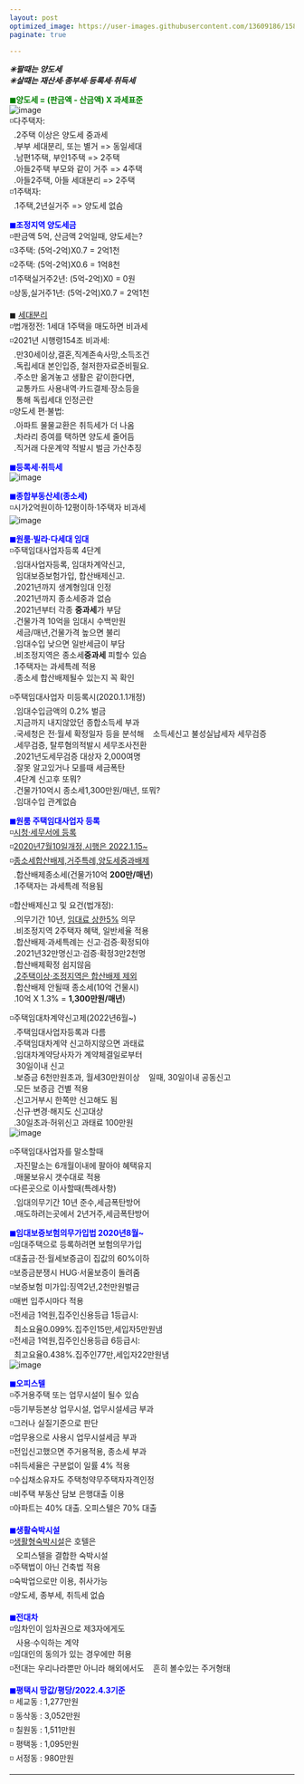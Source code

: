 ```yaml
---
layout: post
optimized_image: https://user-images.githubusercontent.com/13609186/158834851-5c5d7736-001b-448d-8bb6-eb99f2f16233.jpg
paginate: true

---
```

***✳팔때는 양도세***<br>
***✳살때는 재산세·종부세·등록세·취득세***<br>

<span style="color:green">**◼양도세 = (판금액 - 산금액) X 과세표준**</span><br>
![image](https://thumb.mt.co.kr/06/2021/05/2021051314510663694_1.jpg/dims/optimize/) <br>
◽다주택자: <br>
&nbsp; .2주택 이상은 양도세 중과세 <br>
&nbsp; .부부 세대분리, 또는 별거 => 동일세대 <br>
&nbsp; .남편1주택, 부인1주택 => 2주택 <br>
&nbsp; .아들2주택 부모와 같이 거주 => 4주택 <br>
&nbsp; .아들2주택, 아들 세대분리 => 2주택 <br>
◽1주택자: <br>
&nbsp; .1주택,2년실거주 => 양도세 없슴<br>

<span style="color:blue">**◼조정지역 양도세금**</span> <br>
◽판금액 5억, 산금액 2억일때, 양도세는? <br>
◽3주택: (5억-2억)X0.7 = 2억1천 <br>
◽2주택: (5억-2억)X0.6 = 1억8천 <br>
◽1주택실거주2년: (5억-2억)X0 =  0원 <br>
◽상동,실거주1년: (5억-2억)X0.7 = 2억1천 <br>

◼ [세대분리](https://www.mylawstory.com/3475/)<br>
◽법개정전: 1세대 1주택을 매도하면 비과세<br>
◽2021년 시행령154조 비과세:<br>
&nbsp; .만30세이상,결혼,직계존속사망,소득조건<br>
&nbsp; .독립세대 본인입증, 철저한자료준비필요.<br>
&nbsp; .주소만 옮겨놓고 생활은 같이한다면, <br>
&nbsp;&nbsp;&nbsp;교통카드 사용내역·카드결제·장소등을<br>
&nbsp;&nbsp;&nbsp;통해 독립세대 인정곤란<br>
◽양도세 편·불법:<br>
&nbsp; .아파트 물물교환은 취득세가 더 나옴<br>
&nbsp; .차라리 증여를 택하면 양도세 줄어듬<br>
&nbsp; .직거래 다운계약 적발시 벌금 가산추징<br>

<span style="color:blue">**◼등록세·취득세**</span><br>
![image](https://t1.daumcdn.net/cfile/blog/2211B6395891DCA237)<br>

<span style="color:blue">**◼종합부동산세(종소세)**</span><br>
◽시가2억원이하·12평이하·1주택자 비과세<br>
![image](http://cdn.bizwatch.co.kr/news/photo/2019/01/24/0e367ee0334549d9740249280791160d112724.jpg)<br>

<span style="color:blue">**◼원룸·빌라·다세대 임대**</span><br>
◽주택임대사업자등록 4단계<br>
&nbsp; .임대사업자등록, 임대차계약신고,<br>
&nbsp;&nbsp;&nbsp;임대보증보험가입, 합산배제신고.<br>
&nbsp; .2021년까지 생계형임대 인정<br>
&nbsp; .2021년까지 종소세중과 없슴<br>
&nbsp; .2021년부터 각종 **중과세**가 부담<br>
&nbsp; .건물가격 10억을 임대시 수백만원<br>
&nbsp;&nbsp;&nbsp;세금/매년,건물가격 높으면 불리<br>
&nbsp; .임대수입 낮으면 일반세금이 부담<br>
&nbsp; .비조정지역은 종소세**중과세** 피할수 있슴<br>
&nbsp; .1주택자는 과세특례 적용<br>
&nbsp; .종소세 합산배제될수 있는지 꼭 확인<br>

◽주택임대사업자 미등록시(2020.1.1개정)<br>
&nbsp; .임대수입금액의 0.2% 벌금<br>
&nbsp; .지금까지 내지않았던 종합소득세 부과<br>
&nbsp; .국세청은 전·월세 확정일자 등을 분석해
&nbsp;&nbsp;&nbsp;소득세신고 불성실납세자 세무검증<br>
&nbsp; .세무검증, 탈루혐의적발시 세무조사전환<br>
&nbsp; .2021년도세무검증 대상자 2,000여명<br>
&nbsp; .잘못 알고있거나 모를때 세금폭탄<br>
&nbsp; .4단계 신고후 또뭐?<br>
&nbsp; .건물가10억시 종소세1,300만원/매년, 또뭐?<br>
&nbsp; .임대수입 관계없슴<br>

<span style="color:blue">**◼원룸 주택임대사업자 등록**</span><br>
◽[시청·세무서에 등록](https://easylaw.go.kr/CSP/CnpClsMain.laf?popMenu=ov&csmSeq=864&ccfNo=4&cciNo=1&cnpClsNo=1)<br>
◽[2020년7월10일개정,시행은 2022.1.15~](https://www.law.go.kr/LSW/LsiJoLinkP.do?docType=&lsNm=%EB%AF%BC%EA%B0%84%EC%9E%84%EB%8C%80%EC%A3%BC%ED%83%9D%EC%97%90+%EA%B4%80%ED%95%9C+%ED%8A%B9%EB%B3%84%EB%B2%95&joNo=&languageType=KO&paras=1#)<br>
◽[종소세합산배제,거주특례,양도세중과배제](https://www.yna.co.kr/view/AKR20200914076700002)<br>
&nbsp; .합산배제종소세(건물가10억 **200만/매년**)<br>
&nbsp; .1주택자는 과세특례 적용됨<br>

◽합산배제신고 및 요건(법개정): <br>
&nbsp; .의무기간 10년, [임대료 상한5%](https://www.mylawstory.com/660/) 의무<br>
&nbsp; .비조정지역 2주택자 혜택, 일반세율 적용<br>
&nbsp; .합산배제·과세특례는 신고·검증·확정되야<br>
&nbsp; .2021년32만명신고·검증·확정3만2천명<br>
&nbsp; .합산배제확정 쉽지않음<br>
&nbsp; [.2주택이상·조정지역은 합산배제 제외](https://www.yna.co.kr/view/AKR20190916074100002>)<br>
&nbsp; .합산배제 안될때 종소세(10억 건물시)<br>
&nbsp; .10억 X 1.3% = **1,300만원/매년**)<br>

◽주택임대차계약신고제(2022년6월~)<br>
&nbsp; .주택임대사업자등록과 다름<br>
&nbsp; .주택임대차계약 신고하지않으면 과태료<br>
&nbsp; .임대차계약당사자가 계약체결일로부터<br>
&nbsp;&nbsp;&nbsp;30일이내 신고<br>
&nbsp; .보증금 6천만원초과, 월세30만원이상
&nbsp;&nbsp;&nbsp;일때, 30일이내 공동신고<br> 
&nbsp; .모든 보증금 건별 적용<br> 
&nbsp; .신고거부시 한쪽만 신고해도 됨<br>
&nbsp; .신규·변경·해지도 신고대상<br>
&nbsp; .30일초과·허위신고 과태료 100만원<br>
![image](https://img1.daumcdn.net/thumb/R1280x0/?scode=mtistory2&fname=https%3A%2F%2Fblog.kakaocdn.net%2Fdn%2FHDmuw%2FbtqEtFXBeN6%2FqoY0kHGZKTBPITFmd3IBD0%2Fimg.png)<br>

◽주택임대사업자를 말소할때<br>
&nbsp; .자진말소는 6개월이내에 팔아야 혜택유지<br>
&nbsp; .매물보유시 갯수대로 적용<br>
◽다른곳으로 이사할때(특례사항)<br>
&nbsp; .임대의무기간 10년 준수,세금폭탄방어<br>
&nbsp; .매도하려는곳에서 2년거주,세금폭탄방어<br>

<span style="color:blue">**◼임대보증보험의무가입법 2020년8월~**</span><br>
◽임대주택으로 등록하려면 보험의무가입<br>
◽대출금·전·월세보증금이 집값의 60%이하<br>
◽보증금분쟁시 HUG·서울보증이 돌려줌<br>
◽보증보험 미가입:징역2년,2천만원벌금<br>
◽매번 입주시마다 적용<br>
◽전세금 1억원,집주인신용등급 1등급시:<br>
&nbsp; 최소요율0.099%.집주인15만,세입자5만원냄<br>
◽전세금 1억원,집주인신용등급 6등급시:<br>
&nbsp; 최고요율0.438%.집주인77만,세입자22만원냄<br>
![image](https://img.hankyung.com/photo/202008/01.23519684.1.jpg) <br>

<span style="color:blue">**◼오피스텔**</span><br>
◽주거용주택 또는 업무시설이 될수 있슴<br>
◽등기부등본상 업무시설, 업무시설세금 부과<br>
◽그러나 실질기준으로 판단<br>
◽업무용으로 사용시 업무시설세금 부과<br>
◽전입신고했으면 주거용적용, 종소세 부과<br>
◽취득세율은 구분없이 일률 4% 적용<br>
◽수십채소유자도 주택청약무주택자자격인정<br>
◽비주택 부동산 담보 은행대출 이용<br>
◽아파트는 40% 대출. 오피스텔은 70% 대출<br>

<span style="color:blue">**◼생활숙박시설**</span><br>
◽[생활형숙박시설](https://www.bizhankook.com/bk/article/22709)은 호텔은<br>
&nbsp;&nbsp;&nbsp;오피스텔을 결합한 숙박시설<br>
◽주택법이 아닌 건축법 적용<br>
◽숙박업으로만 이용, 취사가능<br>
◽양도세, 종부세, 취득세 없슴<br>

<span style="color:blue">**◼전대차**</span><br>
◽임차인이 임차권으로 제3자에게도<br>
&nbsp;&nbsp;&nbsp;사용·수익하는 계약<br>
◽임대인의 동의가 있는 경우에만 허용<br>
◽전대는 우리나라뿐만 아니라 해외에서도 
&nbsp;&nbsp;&nbsp;흔히 볼수있는 주거형태<br>

<span style="color:blue">**◼평택시 땅값/평당/2022.4.3기준**</span><br>
◽ 세교동 : 1,277만원<br>
◽ 동삭동 : 3,052만원<br>
◽ 칠원동 : 1,511만원<br>
◽ 평택동 : 1,095만원<br>
◽ 서정동 : 980만원<br>


---
